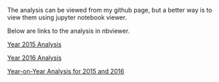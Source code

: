 The analysis can be viewed from my github page, but a better way is to view them using jupyter notebook viewer.

Below are links to the analysis in nbviewer.

[Year 2015 Analysis](http://nbviewer.jupyter.org/github/zayedshah/FX-Trading-Data-Analysis/blob/master/Part%201_2015.ipynb)

[Year 2016 Analysis](http://nbviewer.jupyter.org/github/zayedshah/FX-Trading-Data-Analysis/blob/master/Part%202_2016.ipynb)

[Year-on-Year Analysis for 2015 and 2016](http://nbviewer.jupyter.org/github/zayedshah/FX-Trading-Data-Analysis/blob/master/Part%203_2015_2016.ipynb)
